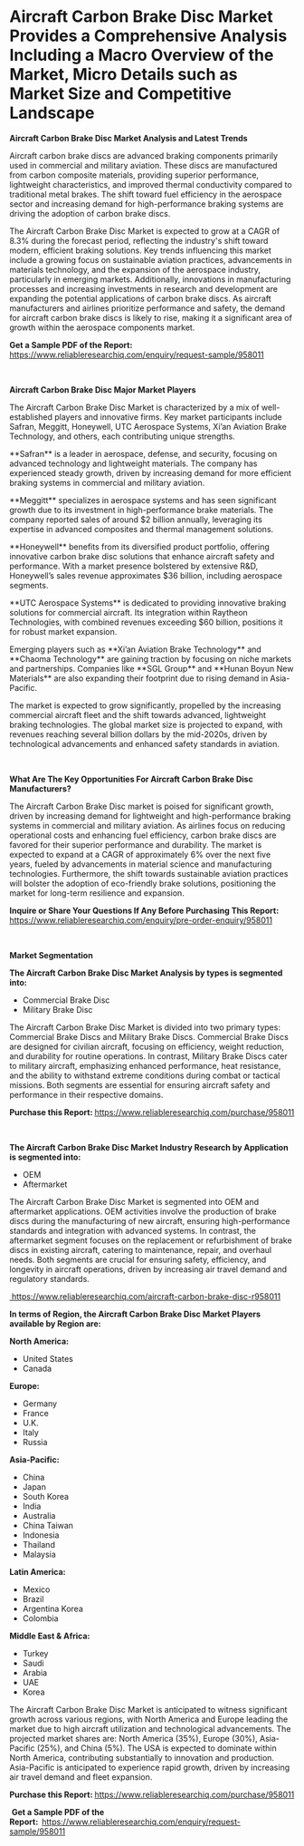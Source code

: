 <p><h1>Aircraft Carbon Brake Disc Market Provides a Comprehensive Analysis Including a Macro Overview of the Market, Micro Details such as Market Size and Competitive Landscape</h1></p><p><strong>Aircraft Carbon Brake Disc Market Analysis and Latest Trends</strong></p>
<p><p>Aircraft carbon brake discs are advanced braking components primarily used in commercial and military aviation. These discs are manufactured from carbon composite materials, providing superior performance, lightweight characteristics, and improved thermal conductivity compared to traditional metal brakes. The shift toward fuel efficiency in the aerospace sector and increasing demand for high-performance braking systems are driving the adoption of carbon brake discs.</p><p>The Aircraft Carbon Brake Disc Market is expected to grow at a CAGR of 8.3% during the forecast period, reflecting the industry's shift toward modern, efficient braking solutions. Key trends influencing this market include a growing focus on sustainable aviation practices, advancements in materials technology, and the expansion of the aerospace industry, particularly in emerging markets. Additionally, innovations in manufacturing processes and increasing investments in research and development are expanding the potential applications of carbon brake discs. As aircraft manufacturers and airlines prioritize performance and safety, the demand for aircraft carbon brake discs is likely to rise, making it a significant area of growth within the aerospace components market.</p></p>
<p><strong>Get a Sample PDF of the Report:&nbsp;</strong> <a href="https://www.reliableresearchiq.com/enquiry/request-sample/958011?utm_campaign=3511&utm_medium=2&utm_source=Github&utm_content=ia&utm_term=16042025&utm_id=aircraft-carbon-brake-disc">https://www.reliableresearchiq.com/enquiry/request-sample/958011</a></p>
<p>&nbsp;</p>
<p><strong>Aircraft Carbon Brake Disc Major Market Players</strong></p>
<p><p>The Aircraft Carbon Brake Disc Market is characterized by a mix of well-established players and innovative firms. Key market participants include Safran, Meggitt, Honeywell, UTC Aerospace Systems, Xi’an Aviation Brake Technology, and others, each contributing unique strengths.</p><p>**Safran** is a leader in aerospace, defense, and security, focusing on advanced technology and lightweight materials. The company has experienced steady growth, driven by increasing demand for more efficient braking systems in commercial and military aviation.</p><p>**Meggitt** specializes in aerospace systems and has seen significant growth due to its investment in high-performance brake materials. The company reported sales of around $2 billion annually, leveraging its expertise in advanced composites and thermal management solutions.</p><p>**Honeywell** benefits from its diversified product portfolio, offering innovative carbon brake disc solutions that enhance aircraft safety and performance. With a market presence bolstered by extensive R&D, Honeywell’s sales revenue approximates $36 billion, including aerospace segments.</p><p>**UTC Aerospace Systems** is dedicated to providing innovative braking solutions for commercial aircraft. Its integration within Raytheon Technologies, with combined revenues exceeding $60 billion, positions it for robust market expansion.</p><p>Emerging players such as **Xi’an Aviation Brake Technology** and **Chaoma Technology** are gaining traction by focusing on niche markets and partnerships. Companies like **SGL Group** and **Hunan Boyun New Materials** are also expanding their footprint due to rising demand in Asia-Pacific.</p><p>The market is expected to grow significantly, propelled by the increasing commercial aircraft fleet and the shift towards advanced, lightweight braking technologies. The global market size is projected to expand, with revenues reaching several billion dollars by the mid-2020s, driven by technological advancements and enhanced safety standards in aviation.</p></p>
<p>&nbsp;</p>
<p><strong>What Are The Key Opportunities For Aircraft Carbon Brake Disc Manufacturers?</strong></p>
<p><p>The Aircraft Carbon Brake Disc market is poised for significant growth, driven by increasing demand for lightweight and high-performance braking systems in commercial and military aviation. As airlines focus on reducing operational costs and enhancing fuel efficiency, carbon brake discs are favored for their superior performance and durability. The market is expected to expand at a CAGR of approximately 6% over the next five years, fueled by advancements in material science and manufacturing technologies. Furthermore, the shift towards sustainable aviation practices will bolster the adoption of eco-friendly brake solutions, positioning the market for long-term resilience and expansion.</p></p>
<p><strong>Inquire or Share Your Questions If Any Before Purchasing This Report:</strong> <a href="https://www.reliableresearchiq.com/enquiry/pre-order-enquiry/958011?utm_campaign=3511&utm_medium=2&utm_source=Github&utm_content=ia&utm_term=16042025&utm_id=aircraft-carbon-brake-disc">https://www.reliableresearchiq.com/enquiry/pre-order-enquiry/958011</a></p>
<p>&nbsp;</p>
<p><strong>Market Segmentation</strong></p>
<p><strong>The Aircraft Carbon Brake Disc Market Analysis by types is segmented into:</strong></p>
<p><ul><li>Commercial Brake Disc</li><li>Military Brake Disc</li></ul></p>
<p><p>The Aircraft Carbon Brake Disc Market is divided into two primary types: Commercial Brake Discs and Military Brake Discs. Commercial Brake Discs are designed for civilian aircraft, focusing on efficiency, weight reduction, and durability for routine operations. In contrast, Military Brake Discs cater to military aircraft, emphasizing enhanced performance, heat resistance, and the ability to withstand extreme conditions during combat or tactical missions. Both segments are essential for ensuring aircraft safety and performance in their respective domains.</p></p>
<p><strong>Purchase this Report:&nbsp;</strong><a href="https://www.reliableresearchiq.com/purchase/958011?utm_campaign=3511&utm_medium=2&utm_source=Github&utm_content=ia&utm_term=16042025&utm_id=aircraft-carbon-brake-disc">https://www.reliableresearchiq.com/purchase/958011</a></p>
<p>&nbsp;</p>
<p><strong>The Aircraft Carbon Brake Disc Market Industry Research by Application is segmented into:</strong></p>
<p><ul><li>OEM</li><li>Aftermarket</li></ul></p>
<p><p>The Aircraft Carbon Brake Disc Market is segmented into OEM and aftermarket applications. OEM activities involve the production of brake discs during the manufacturing of new aircraft, ensuring high-performance standards and integration with advanced systems. In contrast, the aftermarket segment focuses on the replacement or refurbishment of brake discs in existing aircraft, catering to maintenance, repair, and overhaul needs. Both segments are crucial for ensuring safety, efficiency, and longevity in aircraft operations, driven by increasing air travel demand and regulatory standards.</p></p>
<p><a href="https://www.reliableresearchiq.com/aircraft-carbon-brake-disc-r958011?utm_campaign=3511&utm_medium=2&utm_source=Github&utm_content=ia&utm_term=16042025&utm_id=aircraft-carbon-brake-disc">&nbsp;https://www.reliableresearchiq.com/aircraft-carbon-brake-disc-r958011</a></p>
<p><strong>In terms of Region, the Aircraft Carbon Brake Disc Market Players available by Region are:</strong></p>
<p>
    <p> <strong> North America: </strong>
        <ul>
            <li>United States</li>
            <li>Canada</li>
        </ul>
        </p> 
    <p> <strong> Europe: </strong>
        <ul>
            <li>Germany</li>
            <li>France</li>
            <li>U.K.</li>
            <li>Italy</li>
            <li>Russia</li>
        </ul>
        </p> 
    <p> <strong> Asia-Pacific: </strong>
        <ul>
            <li>China</li>
            <li>Japan</li>
            <li>South Korea</li>
            <li>India</li>
            <li>Australia</li>
            <li>China Taiwan</li>
            <li>Indonesia</li>
            <li>Thailand</li>
            <li>Malaysia</li>
        </ul>
        </p> 
    <p> <strong> Latin America: </strong>
        <ul>
            <li>Mexico</li>
            <li>Brazil</li>
            <li>Argentina Korea</li>
            <li>Colombia</li>
        </ul>
        </p> 
    <p> <strong> Middle East & Africa: </strong>
        <ul>
            <li>Turkey</li>
            <li>Saudi</li>
            <li>Arabia</li>
            <li>UAE</li>
            <li>Korea</li>
        </ul>
    </p>
    </p>
<p><p>The Aircraft Carbon Brake Disc Market is anticipated to witness significant growth across various regions, with North America and Europe leading the market due to high aircraft utilization and technological advancements. The projected market shares are: North America (35%), Europe (30%), Asia-Pacific (25%), and China (5%). The USA is expected to dominate within North America, contributing substantially to innovation and production. Asia-Pacific is anticipated to experience rapid growth, driven by increasing air travel demand and fleet expansion.</p></p>
<p><strong>Purchase this Report: </strong><a href="https://www.reliableresearchiq.com/purchase/958011?utm_campaign=3511&utm_medium=2&utm_source=Github&utm_content=ia&utm_term=16042025&utm_id=aircraft-carbon-brake-disc">https://www.reliableresearchiq.com/purchase/958011</a></p>
<p>&nbsp;<strong>Get a Sample PDF of the Report:&nbsp;&nbsp;</strong><a href="https://www.reliableresearchiq.com/enquiry/request-sample/958011?utm_campaign=3511&utm_medium=2&utm_source=Github&utm_content=ia&utm_term=16042025&utm_id=aircraft-carbon-brake-disc">https://www.reliableresearchiq.com/enquiry/request-sample/958011</a></p>
<p><strong></strong></p>
<p><p></p><p></p><p></p></p>